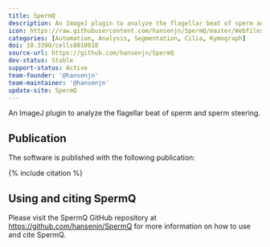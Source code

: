 ```yaml
---
title: SpermQ
description: An ImageJ plugin to analyze the flagellar beat of sperm and sperm steering.
icon: https://raw.githubusercontent.com/hansenjn/SpermQ/master/Webfiles/20200708%20SpermQ%20Logo%20low%20res.png
categories: [Automation, Analysis, Segmentation, Cilia, Kymograph]
doi: 10.3390/cells8010010
source-url: https://github.com/hansenjn/SpermQ
dev-status: Stable
support-status: Active
team-founder: '@hansenjn'
team-maintainer: '@hansenjn'
update-site: SpermQ
---
```


An ImageJ plugin to analyze the flagellar beat of sperm and sperm steering.

## Publication
 
The software is published with the following publication:

{% include citation %}

## Using and citing SpermQ

Please visit the SpermQ GitHub repository at https://github.com/hansenjn/SpermQ for more information on how to use and cite SpermQ.
